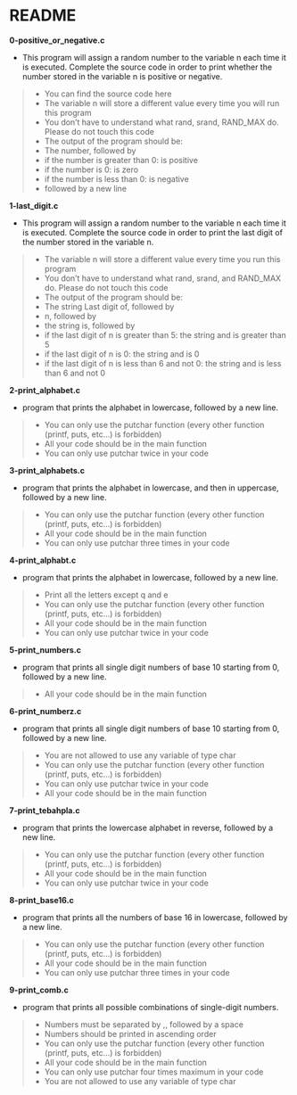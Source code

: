 # README 

**0-positive_or_negative.c** 
* This program will assign a random number to the variable n each time it is executed. Complete the source code in order to print whether the number stored in the variable n is positive or negative.

> * You can find the source code here
> * The variable n will store a different value every time you will run this program
> * You don’t have to understand what rand, srand, RAND_MAX do. Please do not touch this code
> * The output of the program should be:
> * The number, followed by
> * if the number is greater than 0: is positive
> * if the number is 0: is zero
> * if the number is less than 0: is negative
> * followed by a new line

**1-last_digit.c**
* This program will assign a random number to the variable n each time it is executed. Complete the source code in order to print the last digit of the number stored in the variable n.

> * The variable n will store a different value every time you run this program
> * You don’t have to understand what rand, srand, and RAND_MAX do. Please do not touch this code
> * The output of the program should be:
> * The string Last digit of, followed by
> * n, followed by
> * the string is, followed by
> * if the last digit of n is greater than 5: the string and is greater than 5
> * if the last digit of n is 0: the string and is 0
> * if the last digit of n is less than 6 and not 0: the string and is less than 6 and not 0

**2-print_alphabet.c**
* program that prints the alphabet in lowercase, followed by a new line.

> * You can only use the putchar function (every other function (printf, puts, etc…) is forbidden)
> * All your code should be in the main function
> * You can only use putchar twice in your code

**3-print_alphabets.c**
* program that prints the alphabet in lowercase, and then in uppercase, followed by a new line.

> * You can only use the putchar function (every other function (printf, puts, etc…) is forbidden)
> * All your code should be in the main function
> * You can only use putchar three times in your code

**4-print_alphabt.c**
* program that prints the alphabet in lowercase, followed by a new line.

> * Print all the letters except q and e
> * You can only use the putchar function (every other function (printf, puts, etc…) is forbidden)
> * All your code should be in the main function
> * You can only use putchar twice in your code

**5-print_numbers.c**
* program that prints all single digit numbers of base 10 starting from 0, followed by a new line.

> * All your code should be in the main function

**6-print_numberz.c**
* program that prints all single digit numbers of base 10 starting from 0, followed by a new line.

> * You are not allowed to use any variable of type char
> * You can only use the putchar function (every other function (printf, puts, etc…) is forbidden)
> * You can only use putchar twice in your code
> * All your code should be in the main function

**7-print_tebahpla.c**
* program that prints the lowercase alphabet in reverse, followed by a new line.

> * You can only use the putchar function (every other function (printf, puts, etc…) is forbidden)
> * All your code should be in the main function
> * You can only use putchar twice in your code

**8-print_base16.c**
* program that prints all the numbers of base 16 in lowercase, followed by a new line.

> * You can only use the putchar function (every other function (printf, puts, etc…) is forbidden)
> * All your code should be in the main function
> * You can only use putchar three times in your code

**9-print_comb.c**
* program that prints all possible combinations of single-digit numbers.

> * Numbers must be separated by ,, followed by a space
> * Numbers should be printed in ascending order
> * You can only use the putchar function (every other function (printf, puts, etc…) is forbidden)
> * All your code should be in the main function
> * You can only use putchar four times maximum in your code
> * You are not allowed to use any variable of type char

